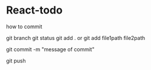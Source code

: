 # React-todo

how to commit

git branch
git status
git add . or
git add file1path file2path

git commit -m "message of commit"

git push
